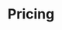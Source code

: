 ---
type: "module"
title: "Pricing"
description: "This section provides an introduction to Exoscale pricing, including how to calculate costs for various products and services."
weight: 1
tags: [pricing]
level: "beginner"
categories: "platform"
---